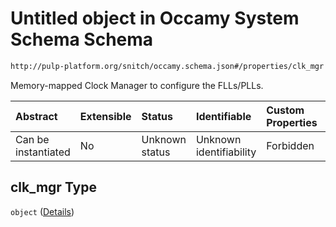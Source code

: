 # Untitled object in Occamy System Schema Schema

```txt
http://pulp-platform.org/snitch/occamy.schema.json#/properties/clk_mgr
```

Memory-mapped Clock Manager to configure the FLLs/PLLs.

| Abstract            | Extensible | Status         | Identifiable            | Custom Properties | Additional Properties | Access Restrictions | Defined In                                                       |
| :------------------ | :--------- | :------------- | :---------------------- | :---------------- | :-------------------- | :------------------ | :--------------------------------------------------------------- |
| Can be instantiated | No         | Unknown status | Unknown identifiability | Forbidden         | Allowed               | none                | [occamy.schema.json*](occamy.schema.json "open original schema") |

## clk_mgr Type

`object` ([Details](occamy-properties-clk_mgr.md))
